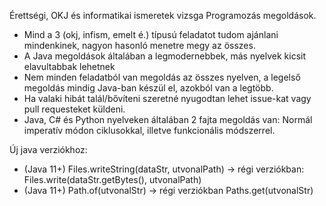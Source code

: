 Érettségi, OKJ és informatikai ismeretek vizsga Programozás megoldások.

- Mind a 3 (okj, infism, emelt é.) típusú feladatot tudom ajánlani mindenkinek, nagyon hasonló menetre megy az összes.
- A Java megoldások általában a legmodernebbek, más nyelvek kicsit elavultabbak lehetnek
- Nem minden feladatból van megoldás az összes nyelven, a legelső megoldás mindig Java-ban készül el, azokból van a legtöbb.
- Ha valaki hibát talál/bővíteni szeretné nyugodtan lehet issue-kat vagy pull requesteket küldeni.
- Java, C# és Python nyelveken általában 2 fajta megoldás van: Normál imperatív módon ciklusokkal, illetve funkcionális módszerrel.

Új java verziókhoz:
* (Java 11+) Files.writeString(dataStr, utvonalPath) -> régi verziókban: Files.write(dataStr.getBytes(), utvonalPath)
* (Java 11+) Path.of(utvonalStr) -> régi verziókban Paths.get(utvonalStr)
